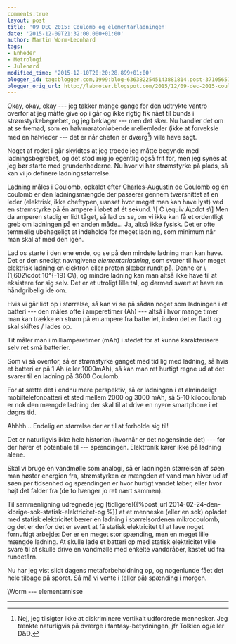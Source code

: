```yaml
---
comments:true
layout: post
title: '09 DEC 2015: Coulomb og elementarladningen'
date: '2015-12-09T21:32:00.000+01:00'
author: Martin Worm-Leonhard
tags:
- Enheder
- Metrologi
- Julenørd
modified_time: '2015-12-10T20:20:28.899+01:00'
blogger_id: tag:blogger.com,1999:blog-6363822545143881814.post-3710565700171614185
blogger_orig_url: http://labnoter.blogspot.com/2015/12/09-dec-2015-coulomb-og.html
---
```


Okay, okay, okay --- jeg takker mange gange for den udtrykte vantro
overfor at jeg måtte give op i går og ikke rigtig fik nået til bunds i
strømstyrkebegrebet, og jeg beklager --- men det sker. Nu handler det om
at se fremad, som en halvmaratonløbende mellemleder (ikke at forveksle
med en halvleder --- det er når chefen er dværg[^1]) ville have sagt.

Noget af rodet i går skyldtes at jeg troede jeg måtte begynde med
ladningsbegrebet, og det stod mig jo egentlig også frit for, men jeg
synes at jeg bør starte med grundenhederne. Nu hvor vi har strømstyrke
på plads, så kan vi jo definere ladningsstørrelse.

Ladning måles i Coulomb, opkaldt efter [Charles-Augustin de
Coulomb](https://en.wikipedia.org/wiki/Charles-Augustin_de_Coulomb) og
én coulomb er den ladningsmængde der passerer gennem tværsnittet af en
leder (elektrisk, ikke cheftypen, uanset hvor meget man kan have lyst)
ved en strømstyrke på én ampere i løbet af ét sekund. \\[ C \equiv
A\cdot s\\]
Men da amperen stadig er lidt tåget, så lad os se, om vi
ikke kan få et ordentligt greb om ladningen på en anden måde... Ja,
altså ikke fysisk. Det er ofte temmelig ubehageligt at indeholde for
meget ladning, som minimum når man skal af med den igen.

Lad os starte i den ene ende, og se på den mindste ladning man kan have.
Det er den snedigt navngivene *elementarladning,* som svarer til hvor
meget elektrisk ladning en elektron eller proton slæber rundt på. Denne
er \\(1,602\cdot 10^{-19} C\\), og mindre ladning kan man altså ikke
have til at eksistere for sig selv. Det er et utroligt lille tal, og
dermed svært at have en håndgribelig ide om.

Hvis vi går lidt op i størrelse, så kan vi se på sådan noget som
ladningen i et batteri --- den måles ofte i amperetimer (Ah) --- altså i hvor
mange timer man kan trække en strøm på en ampere fra batteriet, inden
det er fladt og skal skiftes / lades op. 

Tit måler man i
milliamperetimer (mAh) i stedet for at kunne karakterisere selv ret små
batterier.

Som vi så ovenfor, så er strømstyrke ganget med tid lig med ladning, så
hvis et batteri er på 1 Ah (eller 1000mAh), så kan man ret hurtigt regne
ud at det svarer til en ladning på 3600 Coulomb.

For at sætte det i endnu mere perspektiv, så er ladningen i et
almindeligt mobiltelefonbatteri et sted mellem 2000 og 3000 mAh, så 5-10
kilocoulomb er nok den mængde ladning der skal til at drive en nyere
smartphone i et døgns tid.

Ahhhh... Endelig en størrelse der er til at forholde sig til!

Det er naturligvis ikke hele historien (hvornår er det nogensinde det) ---
for der hører et potentiale til --- spændingen. Elektronik kører ikke på
ladning alene.

Skal vi bruge en vandmølle som analogi, så er ladningen størrelsen af
søen man høster energien fra, strømstyrken er mængden af vand man hiver
ud af søen per tidsenhed og spændingen er hvor hurtigt vandet løber,
eller hvor højt det falder fra (de to hænger jo ret nært sammen).

Til sammenligning udregnede jeg
[tidligere]({%post_url 2014-02-24-den-klbrige-sok-statisk-elektricitet-og %}) at
et menneske (eller en sok) opladet med statisk elektricitet bærer en
ladning i størrelsordenen mikrocoulomb, og det er derfor det er svært at
få statisk elektricitet til at lave noget fornuftigt arbejde: Der er en
meget stor spænding, men en meget lille mængde ladning. At skulle lade
et batteri op med statisk elektricitet ville svare til at skulle drive
en vandmølle med enkelte vanddråber, kastet ud fra rundetårn.

Nu har jeg vist slidt dagens metaforbeholdning op, og nogenlunde fået
det hele tilbage på sporet. Så må vi vente i (eller på) spænding i
morgen.

\\Worm --- elementarnisse

-------------------------

[^1]: Nej, jeg tilsigter ikke at diskriminere vertikalt udfordrede
    mennesker. Jeg tænkte naturligvis på dværge i fantasy-betydningen, jfr
    Tolkien og/eller D&D.
